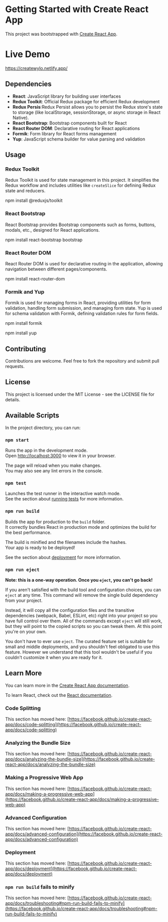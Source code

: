 # Getting Started with Create React App

This project was bootstrapped with [Create React App](https://github.com/facebook/create-react-app).

# Live Demo 

https://createwylo.netlify.app/


## Dependencies

- **React**: JavaScript library for building user interfaces
- **Redux Toolkit**: Official Redux package for efficient Redux development
- **Redux Persis**:Redux Persist allows you to persist the Redux store's state to storage (like localStorage, sessionStorage, or async storage in React Native).
- **React Bootstrap**: Bootstrap components built for React
- **React Router DOM**: Declarative routing for React applications
- **Formik**: Form library for React forms management
- **Yup**: JavaScript schema builder for value parsing and validation

## Usage

### Redux Toolkit

Redux Toolkit is used for state management in this project. It simplifies the Redux workflow and includes utilities like `createSlice` for defining Redux state and reducers.

npm install @reduxjs/toolkit


### React Bootstrap

React Bootstrap provides Bootstrap components such as forms, buttons, modals, etc., designed for React applications.

npm install react-bootstrap bootstrap


### React Router DOM

React Router DOM is used for declarative routing in the application, allowing navigation between different pages/components.

npm install react-router-dom


### Formik and Yup

Formik is used for managing forms in React, providing utilities for form validation, handling form submission, and managing form state. Yup is used for schema validation with Formik, defining validation rules for form fields.

npm install formik

npm install yup


## Contributing

Contributions are welcome. Feel free to fork the repository and submit pull requests.

## License

This project is licensed under the MIT License - see the LICENSE file for details.


## Available Scripts

In the project directory, you can run:

### `npm start`

Runs the app in the development mode.\
Open [http://localhost:3000](http://localhost:3000) to view it in your browser.

The page will reload when you make changes.\
You may also see any lint errors in the console.

### `npm test`

Launches the test runner in the interactive watch mode.\
See the section about [running tests](https://facebook.github.io/create-react-app/docs/running-tests) for more information.

### `npm run build`

Builds the app for production to the `build` folder.\
It correctly bundles React in production mode and optimizes the build for the best performance.

The build is minified and the filenames include the hashes.\
Your app is ready to be deployed!

See the section about [deployment](https://facebook.github.io/create-react-app/docs/deployment) for more information.

### `npm run eject`

**Note: this is a one-way operation. Once you `eject`, you can't go back!**

If you aren't satisfied with the build tool and configuration choices, you can `eject` at any time. This command will remove the single build dependency from your project.

Instead, it will copy all the configuration files and the transitive dependencies (webpack, Babel, ESLint, etc) right into your project so you have full control over them. All of the commands except `eject` will still work, but they will point to the copied scripts so you can tweak them. At this point you're on your own.

You don't have to ever use `eject`. The curated feature set is suitable for small and middle deployments, and you shouldn't feel obligated to use this feature. However we understand that this tool wouldn't be useful if you couldn't customize it when you are ready for it.

## Learn More

You can learn more in the [Create React App documentation](https://facebook.github.io/create-react-app/docs/getting-started).

To learn React, check out the [React documentation](https://reactjs.org/).

### Code Splitting

This section has moved here: [https://facebook.github.io/create-react-app/docs/code-splitting](https://facebook.github.io/create-react-app/docs/code-splitting)

### Analyzing the Bundle Size

This section has moved here: [https://facebook.github.io/create-react-app/docs/analyzing-the-bundle-size](https://facebook.github.io/create-react-app/docs/analyzing-the-bundle-size)

### Making a Progressive Web App

This section has moved here: [https://facebook.github.io/create-react-app/docs/making-a-progressive-web-app](https://facebook.github.io/create-react-app/docs/making-a-progressive-web-app)

### Advanced Configuration

This section has moved here: [https://facebook.github.io/create-react-app/docs/advanced-configuration](https://facebook.github.io/create-react-app/docs/advanced-configuration)

### Deployment

This section has moved here: [https://facebook.github.io/create-react-app/docs/deployment](https://facebook.github.io/create-react-app/docs/deployment)

### `npm run build` fails to minify

This section has moved here: [https://facebook.github.io/create-react-app/docs/troubleshooting#npm-run-build-fails-to-minify](https://facebook.github.io/create-react-app/docs/troubleshooting#npm-run-build-fails-to-minify)

